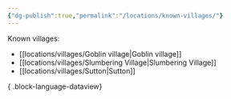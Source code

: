 ```yaml
---
{"dg-publish":true,"permalink":"/locations/known-villages/"}
---
```


Known villages:
- [[locations/villages/Goblin village\|Goblin village]]
- [[locations/villages/Slumbering Village\|Slumbering Village]]
- [[locations/villages/Sutton\|Sutton]]

{ .block-language-dataview}

